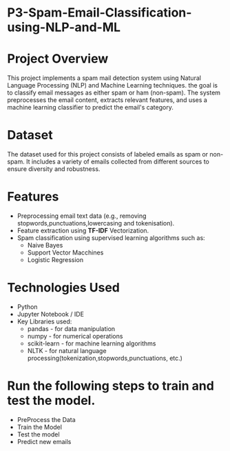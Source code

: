 # P3-Spam-Email-Classification-using-NLP-and-ML
# Project Overview 
<p> This project implements a spam mail detection system using Natural Language Processing (NLP) and Machine Learning techniques. the goal is to classify email messages as either spam or ham (non-spam). The system preprocesses the email content, extracts relevant features, and uses a machine learning classifier to predict the email's category.</p>


# Dataset
<p> The dataset used for this project consists of labeled emails as spam or non-spam. It includes a variety of emails collected from different sources to ensure diversity and robustness. </p>

# Features
<ul>
  <li>Preprocessing email text data (e.g., removing stopwords,punctuations,lowercasing and tokenisation).</li>
  <li>Feature extraction using <strong>TF-IDF</strong> Vectorization.</li>
  <li>Spam classification using supervised learning algorithms such as:
     <ul> 
        <li>Naive Bayes</li>
        <li>Support Vector Macchines</li>
        <li>Logistic Regression</li>
     </ul>
</ul>


# Technologies Used
 <ul>
    <li>Python</li>
    <li>Jupyter Notebook / IDE</li>
    <li>Key Libraries used:
       <ul> 
          <li>pandas - for data manipulation</li>
          <li>numpy - for numerical operations</li>
          <li>scikit-learn - for machine learning algorithms</li>
          <li>NLTK - for natural language processing(tokenization,stopwords,punctuations, etc.)</li>
       </ul>
 </ul>

 # Run the following steps to train and test the model.
 <ul>
    <li>PreProcess the Data</li>
    <li>Train the Model</li>
    <li>Test the model</li>
    <li>Predict new emails</li>
 </ul>
